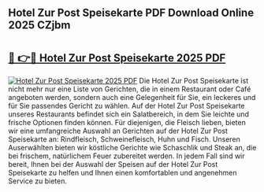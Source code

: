 ## Hotel Zur Post Speisekarte PDF Download Online 2025 CZjbm

# <h2><a href="http://gc6edxf.nevu.top/?p=Hotel+Zur+Post+Speisekarte">🔗 👉🔴 Hotel Zur Post Speisekarte 2025 PDF</a></h2>

[![Hotel Zur Post Speisekarte 2025 PDF](https://i.imgur.com/dBaPXMq.png)](http://gc6edxf.nevu.top/?p=Hotel+Zur+Post+Speisekarte)
Die Hotel Zur Post Speisekarte ist nicht mehr nur eine Liste von Gerichten, die in einem Restaurant oder Café angeboten werden, sondern auch eine Gelegenheit für Sie, ein leckeres und für Sie passendes Gericht zu wählen. Auf der Hotel Zur Post Speisekarte unseres Restaurants befindet sich ein Salatbereich, in dem Sie leichte und frische Optionen finden können. Für diejenigen, die Fleisch lieben, bieten wir eine umfangreiche Auswahl an Gerichten auf der Hotel Zur Post Speisekarte an: Rindfleisch, Schweinefleisch, Huhn und Fisch. Unseren Auserwählten bieten wir köstliche Gerichte wie Schaschlik und Steak an, die bei frischem, natürlichem Feuer zubereitet werden. In jedem Fall sind wir bereit, Ihnen bei der Auswahl der Speisen auf der Hotel Zur Post Speisekarte zu helfen und Ihnen einen komfortablen und angenehmen Service zu bieten.
